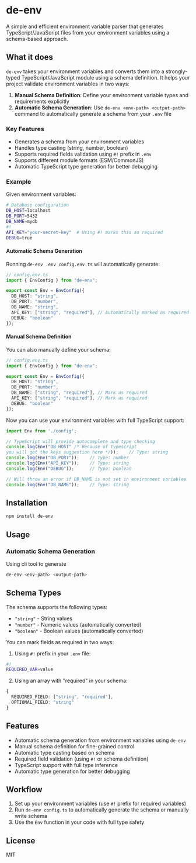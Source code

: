 # de-env

A simple and efficient environment variable parser that generates TypeScript/JavaScript files from your environment variables using a schema-based approach.

## What it does

`de-env` takes your environment variables and converts them into a strongly-typed TypeScript/JavaScript module using a schema definition. It helps your project validate environment variables in two ways:

1. **Manual Schema Definition**: Define your environment variable types and requirements explicitly
2. **Automatic Schema Generation**: Use `de-env <env-path> <output-path>` command to automatically generate a schema from your `.env` file

### Key Features
- Generates a schema from your environment variables
- Handles type casting (string, number, boolean)
- Supports required fields validation using `#!` prefix in `.env`
- Supports different module formats (ESM/CommonJS)
- Automatic TypeScript type generation for better debugging

### Example

Given environment variables:
```bash
# Database configuration
DB_HOST=localhost
DB_PORT=5432
DB_NAME=mydb
#!
API_KEY="your-secret-key"  # Using #! marks this as required
DEBUG=true
```

#### Automatic Schema Generation
Running `de-env .env config.env.ts` will automatically generate:

```typescript
// config.env.ts
import { EnvConfig } from "de-env";

export const Env = EnvConfig({
  DB_HOST: "string",
  DB_PORT: "number",
  DB_NAME: "string",
  API_KEY: ["string", "required"], // Automatically marked as required due to #!
  DEBUG: "boolean"
});
```

#### Manual Schema Definition
You can also manually define your schema:

```typescript
// config.env.ts
import { EnvConfig } from "de-env";

export const Env = EnvConfig({
  DB_HOST: "string",
  DB_PORT: "number",
  DB_NAME: ["string", "required"], // Mark as required
  API_KEY: ["string", "required"], // Mark as required
  DEBUG: "boolean"
});
```

Now you can use your environment variables with full TypeScript support:

```typescript
import Env from './config';

// TypeScript will provide autocomplete and type checking
console.log(Env("DB_HOST" /* Because of typescript
you will get the keys suggestion here */));    // Type: string
console.log(Env("DB_PORT"));    // Type: number
console.log(Env("API_KEY"));    // Type: string
console.log(Env("DEBUG"));      // Type: boolean

// Will throw an error if DB_NAME is not set in environment variables
console.log(Env("DB_NAME"));    // Type: string
```

## Installation

```bash
npm install de-env
```

## Usage

### Automatic Schema Generation
Using cli tool to generate
```bash
de-env <env-path> <output-path>
```

## Schema Types

The schema supports the following types:
- `"string"` - String values
- `"number"` - Numeric values (automatically converted)
- `"boolean"` - Boolean values (automatically converted)

You can mark fields as required in two ways:
1. Using `#!` prefix in your `.env` file:
```bash
#!
REQUIRED_VAR=value
```

2. Using an array with "required" in your schema:
```typescript
{
  REQUIRED_FIELD: ["string", "required"],
  OPTIONAL_FIELD: "string"
}
```

## Features

- Automatic schema generation from environment variables using `de-env`
- Manual schema definition for fine-grained control
- Automatic type casting based on schema
- Required field validation (using `#!` or schema definition)
- TypeScript support with full type inference
- Automatic type generation for better debugging

## Workflow

1. Set up your environment variables (use `#!` prefix for required variables)
2. Run `de-env config.ts` to automatically generate the schema or manually write schema
4. Use the `Env` function in your code with full type safety

## License

MIT
